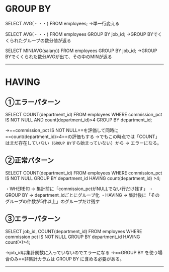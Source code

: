 
# GROUP BY

SELECT AVG(・・・) FROM employees;
→単一行変える

SELECT AVG(・・・) FROM employees GROUP BY job_id;
→GROUP BYでくくられたグループの数分値が返る

SELECT MIN(AVG(salary)) FROM employees GROUP BY job_id;
→GROUP BYでくくられた数分AVGが出て、その中のMINが返る

---
# HAVING

## ①エラーパターン

SELECT COUNT(department_id) 
FROM employees 
WHERE commission_pct  IS NOT NULL AND count(department_id)>4 
GROUP BY department_id;  

→==commission_pct  IS NOT NULL==を評価して同時に==count(department_id)>4==の評価もする
→でもこの時点では「COUNT」はまだ存在していない（`GROUP BY`すら始まっていない）から 
→ エラーになる。

## ②正常パターン

SELECT COUNT(department_id) 
FROM employees 
WHERE commission_pct  IS NOT NULL 
GROUP BY department_id 
HAVING count(department_id) >4;  

・WHERE句 → 集計前に「commission_pctがNULLでない行だけ残す」
・GROUP BY → department_idごとにグループ化
・HAVING → 集計後に「そのグループの件数が5件以上」のグループだけ残す

## ③エラーパターン

SELECT job_id, COUNT(department_id) 
FROM employees 
WHERE commission pct IS NOT NULL 
GROUP BY department_id 
HAVING count(*)>4;

→job_idは集計関数に入っていないのでエラーになる
→==GROUP BY を使う場合のみ==非集計カラムは GROUP BY に含める必要がある。

---
